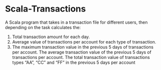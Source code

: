 # Scala-Transactions

A Scala program that takes in a transaction file for different users, then depending on the task calculates the:

1) Total transaction amount for each day.
2) Average value of transactions per account for each type of transaction. 
3) The maximum transaction value in the previous 5 days of transactions per account. The average transaction value of the previous 5 days of transactions per account. The total transaction value of transactions types “AA”, “CC” and “FF” in the previous 5 days per
account
